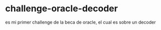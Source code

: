 # challenge-oracle-decoder
es mi primer challenge de la beca de oracle, el cual es sobre un decoder

